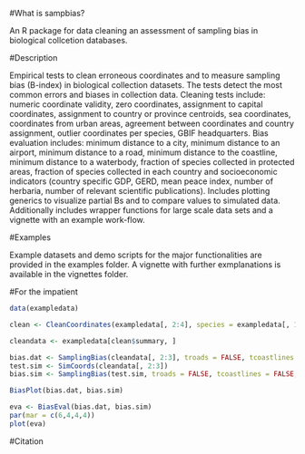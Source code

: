 #What is sampbias?

An R package for data cleaning an assessment of sampling bias in biological collcetion databases.

#Description

Empirical tests to clean erroneous coordinates and to measure sampling bias (B-index) in biological collection datasets. The tests detect the most common errors and biases in collection data. Cleaning tests include: numeric coordinate validity, zero coordinates, assignment to capital coordinates, assignment to country or province centroids, sea coordinates, coordinates from urban areas, agreement between coordinates and country assignment, outlier coordinates per species, GBIF headquarters. Bias evaluation includes: minimum distance to a city, minimum distance to an airport, minimum distance to a road, minimum distance to the coastline, minimum distance to a waterbody, fraction of species collected in protected areas, fraction of species collected in each country and socioeconomic indicators (country specific GDP, GERD, mean peace index, number of herbaria, number of relevant scientific publications). Includes plotting generics to visualize partial Bs and to compare values to simulated data. Additionally includes wrapper functions for large scale data sets and a vignette with an example work-flow.


#Examples

Example datasets and demo scripts for the major functionalities are provided in the examples folder. A vignette with further exmplanations is available in the vignettes folder.

#For the impatient

```R
data(exampledata)

clean <- CleanCoordinates(exampledata[, 2:4], species = exampledata[, 1], verbose = FALSE)

cleandata <- exampledata[clean$summary, ]

bias.dat <- SamplingBias(cleandata[, 2:3], troads = FALSE, tcoastlines = FALSE, verbose = FALSE)
test.sim <- SimCoords(cleandata[, 2:3])
bias.sim <- SamplingBias(test.sim, troads = FALSE, tcoastlines = FALSE, verbose = FALSE)

BiasPlot(bias.dat, bias.sim)

eva <- BiasEval(bias.dat, bias.sim)
par(mar = c(6,4,4,4))
plot(eva)
```

#Citation
